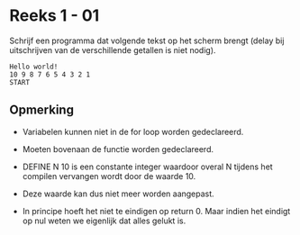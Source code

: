 # Reeks 1 - 01
Schrijf een programma dat volgende tekst op het scherm brengt 
(delay bij uitschrijven van de verschillende getallen is niet nodig).

    Hello world!
    10 9 8 7 6 5 4 3 2 1
    START



## Opmerking
* Variabelen kunnen niet in de for loop worden gedeclareerd.
  
* Moeten bovenaan de functie worden gedeclareerd.
  
* DEFINE N 10 is een constante integer waardoor overal N tijdens het compilen vervangen wordt door de waarde 10.
  
* Deze waarde kan dus niet meer worden aangepast.

* In principe hoeft het niet te eindigen op return 0. Maar indien het eindigt op nul weten we eigenlijk dat alles gelukt is.
